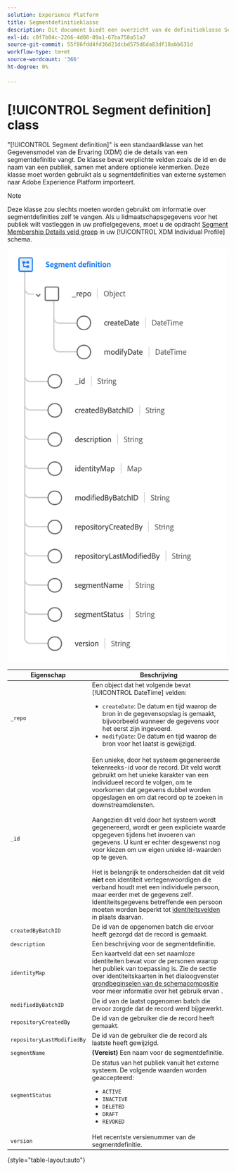 ```yaml
---
solution: Experience Platform
title: Segmentdefinitieklasse
description: Dit document biedt een overzicht van de definitieklasse Segment in het XDM (Experience Data Model).
exl-id: c0f7b04c-2266-4d08-89a1-67ba758a51a7
source-git-commit: 55f86fdd4fd36d21dcbd575d6da83df18abb631d
workflow-type: tm+mt
source-wordcount: '366'
ht-degree: 0%

---
```


# [!UICONTROL Segment definition] class

&quot;[!UICONTROL Segment definition]&quot; is een standaardklasse van het Gegevensmodel van de Ervaring (XDM) die de details van een segmentdefinitie vangt. De klasse bevat verplichte velden zoals de id en de naam van een publiek, samen met andere optionele kenmerken. Deze klasse moet worden gebruikt als u segmentdefinities van externe systemen naar Adobe Experience Platform importeert.

>[!NOTE]
>
>Deze klasse zou slechts moeten worden gebruikt om informatie over segmentdefinities zelf te vangen. Als u lidmaatschapsgegevens voor het publiek wilt vastleggen in uw profielgegevens, moet u de opdracht [Segment Membership Details veld groep](../field-groups/profile/segmentation.md) in uw [!UICONTROL XDM Individual Profile] schema.

![](../images/classes/segment-definition.png)

| Eigenschap | Beschrijving |
| --- | --- |
| `_repo` | Een object dat het volgende bevat [!UICONTROL DateTime] velden: <ul><li>`createDate`: De datum en tijd waarop de bron in de gegevensopslag is gemaakt, bijvoorbeeld wanneer de gegevens voor het eerst zijn ingevoerd.</li><li>`modifyDate`: De datum en tijd waarop de bron voor het laatst is gewijzigd.</li></ul> |
| `_id` | Een unieke, door het systeem gegenereerde tekenreeks-id voor de record. Dit veld wordt gebruikt om het unieke karakter van een individueel record te volgen, om te voorkomen dat gegevens dubbel worden opgeslagen en om dat record op te zoeken in downstreamdiensten.<br><br>Aangezien dit veld door het systeem wordt gegenereerd, wordt er geen expliciete waarde opgegeven tijdens het invoeren van gegevens. U kunt er echter desgewenst nog voor kiezen om uw eigen unieke id-waarden op te geven.<br><br>Het is belangrijk te onderscheiden dat dit veld **niet** een identiteit vertegenwoordigen die verband houdt met een individuele persoon, maar eerder met de gegevens zelf. Identiteitsgegevens betreffende een persoon moeten worden beperkt tot [identiteitsvelden](../schema/composition.md#identity) in plaats daarvan. |
| `createdByBatchID` | De id van de opgenomen batch die ervoor heeft gezorgd dat de record is gemaakt. |
| `description` | Een beschrijving voor de segmentdefinitie. |
| `identityMap` | Een kaartveld dat een set naamloze identiteiten bevat voor de personen waarop het publiek van toepassing is. Zie de sectie over identiteitskaarten in het dialoogvenster [grondbeginselen van de schemacompositie](../schema/composition.md#identityMap) voor meer informatie over het gebruik ervan . |
| `modifiedByBatchID` | De id van de laatst opgenomen batch die ervoor zorgde dat de record werd bijgewerkt. |
| `repositoryCreatedBy` | De id van de gebruiker die de record heeft gemaakt. |
| `repositoryLastModifiedBy` | De id van de gebruiker die de record als laatste heeft gewijzigd. |
| `segmentName` | **(Vereist)** Een naam voor de segmentdefinitie. |
| `segmentStatus` | De status van het publiek vanuit het externe systeem. De volgende waarden worden geaccepteerd: <ul><li>`ACTIVE`</li><li>`INACTIVE`</li><li>`DELETED`</li><li>`DRAFT`</li><li>`REVOKED`</li></ul> |
| `version` | Het recentste versienummer van de segmentdefinitie. |

{style="table-layout:auto"}
